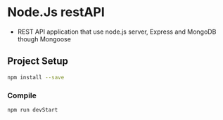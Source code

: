 # Node.Js restAPI 

- REST API application that use node.js server, Express and MongoDB though Mongoose <br>


## Project Setup

```sh
npm install --save
```

### Compile 

```sh
npm run devStart
```
